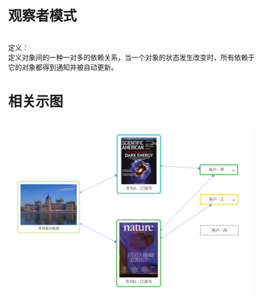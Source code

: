 # 观察者模式
<br>定义：<br>定义对象间的一种一对多的依赖关系，当一个对象的状态发生改变时，所有依赖于它的对象都得到通知并被自动更新。<br>
# 相关示图
<br>![](https://github.com/GitDino/ObserverPattern/blob/master/Images/Observer_icon.png)
